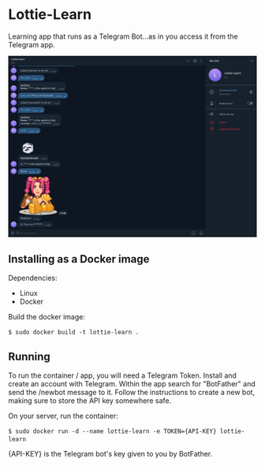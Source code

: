 # Lottie-Learn
Learning app that runs as a Telegram Bot...as in you access it from the Telegram app. 

![Alt Text](screenshot1.png)

## Installing as a Docker image

Dependencies:

* Linux
* Docker

Build the docker image:

    $ sudo docker build -t lottie-learn .

## Running

To run the container / app, you will need a Telegram Token.  Install and create an account with Telegram.  Within the app search for "BotFather" and 
send the /newbot message to it.  Follow the instructions to create a new bot, making sure to store the API key somewhere safe.

On your server, run the container:

    $ sudo docker run -d --name lottie-learn -e TOKEN={API-KEY} lottie-learn

{API-KEY} is the Telegram bot's key given to you by BotFather. 
